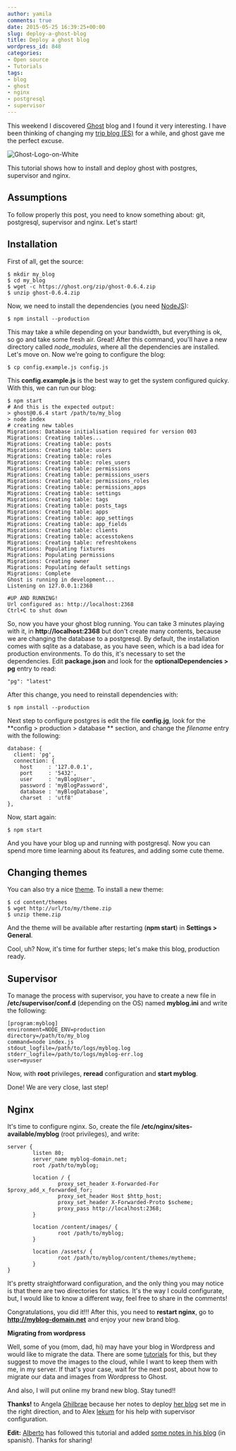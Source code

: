 ```yaml
---
author: yamila
comments: true
date: 2015-05-25 16:39:25+00:00
slug: deploy-a-ghost-blog
title: Deploy a ghost blog
wordpress_id: 848
categories:
- Open source
- Tutorials
tags:
- blog
- ghost
- nginx
- postgresql
- supervisor
---
```


This weekend I discovered [Ghost](http://ghost.org) blog and I found it very interesting. I have been thinking of changing my [trip blog (ES)](http://dendarii.es) for a while, and ghost gave me the perfect excuse.

![Ghost-Logo-on-White](/images/2015/05/Ghost-Logo-on-White.png)

This tutorial shows how to install and deploy ghost with postgres, supervisor and nginx.

<!-- more -->



## Assumptions



To follow properly this post, you need to know something about: git, postgresql, supervisor and nginx. Let's start!



## Installation



First of all, get the source:




    $ mkdir my_blog
    $ cd my_blog
    $ wget -c https://ghost.org/zip/ghost-0.6.4.zip
    $ unzip ghost-0.6.4.zip




Now, we need to install the dependencies (you need [NodeJS](https://nodejs.org)):



    $ npm install --production




This may take a while depending on your bandwidth, but everything is ok, so go and take some fresh air. Great! After this command, you'll have a new directory called _node_modules_, where all the dependencies are installed. Let's move on. Now we're going to configure the blog:




    $ cp config.example.js config.js




This **config.example.js** is the best way to get the system configured quicky. With this, we can run our blog:




    $ npm start
    # And this is the expected output:
    > ghost@0.6.4 start /path/to/my_blog
    > node index
    # creating new tables
    Migrations: Database initialisation required for version 003
    Migrations: Creating tables...
    Migrations: Creating table: posts
    Migrations: Creating table: users
    Migrations: Creating table: roles
    Migrations: Creating table: roles_users
    Migrations: Creating table: permissions
    Migrations: Creating table: permissions_users
    Migrations: Creating table: permissions_roles
    Migrations: Creating table: permissions_apps
    Migrations: Creating table: settings
    Migrations: Creating table: tags
    Migrations: Creating table: posts_tags
    Migrations: Creating table: apps
    Migrations: Creating table: app_settings
    Migrations: Creating table: app_fields
    Migrations: Creating table: clients
    Migrations: Creating table: accesstokens
    Migrations: Creating table: refreshtokens
    Migrations: Populating fixtures
    Migrations: Populating permissions
    Migrations: Creating owner
    Migrations: Populating default settings
    Migrations: Complete
    Ghost is running in development...
    Listening on 127.0.0.1:2368

    #UP AND RUNNING!
    Url configured as: http://localhost:2368
    Ctrl+C to shut down




So, now you have your ghost blog running. You can take 3 minutes playing with it, in **http://localhost:2368** but don't create many contents, because we are changing the database to a postgresql. By default, the installation comes with sqlite as a database, as you have seen, which is a bad idea for production environments. To do this, it's necessary to set the dependencies. Edit **package.json** and look for the **optionalDependencies > pg** entry to read:




    "pg": "latest"




After this change, you need to reinstall dependencies with:




    $ npm install --production




Next step to configure postgres is edit the file **config.jg**, look for the **config > production > database ** section, and change the _filename_ entry with the following:




    database: {
      client: 'pg',
      connection: {
        host     : '127.0.0.1',
        port     : '5432',
        user     : 'myBlogUser',
        password : 'myBlogPassword',
        database : 'myBlogDatabase',
        charset  : 'utf8'
    },




Now, start again:




    $ npm start




And you have your blog up and running with postgresql. Now you can spend more time learning about its features, and adding some cute theme.



## Changing themes



You can also try a nice [theme](http://marketplace.ghost.org/themes/free/). To install a new theme:



    $ cd content/themes
    $ wget http://url/to/my/theme.zip
    $ unzip theme.zip




And the theme will be available after restarting (**npm start**) in **Settings > General**.

Cool, uh? Now, it's time for further steps; let's make this blog, production ready.



## Supervisor



To manage the process with supervisor, you have to create a new file in **/etc/supervisor/conf.d** (depending on the OS) named **myblog.ini** and write the following:




    [program:myblog]
    environment=NODE_ENV=production
    directory=/path/to/my_blog
    command=node index.js
    stdout_logfile=/path/to/logs/myblog.log
    stderr_logfile=/path/to/logs/myblog-err.log
    user=myuser




Now, with **root** privileges, **reread** configuration and **start myblog**.

Done! We are very close, last step!



## Nginx



It's time to configure nginx. So, create the file **/etc/nginx/sites-available/myblog** (root privileges), and write:




    server {
            listen 80;
            server_name myblog-domain.net;
            root /path/to/myblog;

            location / {
                    proxy_set_header X-Forwarded-For $proxy_add_x_forwarded_for;
                    proxy_set_header Host $http_host;
                    proxy_set_header X-Forwarded-Proto $scheme;
                    proxy_pass http://localhost:2368;
            }

            location /content/images/ {
                    root /path/to/myblog;
            }

            location /assets/ {
                    root /path/to/myblog/content/themes/mytheme;
            }
    }




It's pretty straightforward configuration, and the only thing you may notice is that there are two directories for statics. It's the way I could configurate, but, I would like to know a different way, feel free to share in the comments!

Congratulations, you did it!!! After this, you need to **restart nginx**, go to **http://myblog-domain.net** and enjoy your new brand blog.

**Migrating from wordpress**

Well, some of you (mom, dad, hi) may have your blog in Wordpress and would like to migrate the data. There are some [tutorials](https://ghostforbeginners.com/how-to-transfer-blog-posts-from-wordpress-to-ghost/) for this, but they suggest to move the images to the cloud, while I want to keep them with me, in my server. If that's your case, wait for the next post, about how to migrate our data and images from Wordpress to Ghost.

And also, I will put online my brand new blog. Stay tuned!!

**Thanks!** to Angela [Ghilbrae](http://twitter.com/ghilbrae) because her notes to deploy [her blog](http://blog.arandomtable.com/) set me in the right direction, and to Alex [lekum](http://twitter.com/lekum) for his help with supervisor configuration.

**Edit:** [Alberto](http://twitter.com/albertogargar) has followed this tutorial and added [some notes in his blog](http://blog.algargar.com/2015/08/15/agregando-procesos-a-supervisor-root/) (in spanish). Thanks for sharing!
